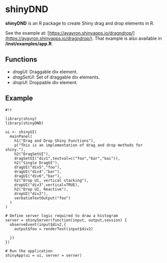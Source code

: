 # shinyDND
__shinyDND__ is an R package to create Shiny drag and drop elements in R.

See the example at: [https://ayayron.shinyapps.io/dragndrop/](https://ayayron.shinyapps.io/dragndrop/). That example is also available in __/inst/examples/app.R__.

## Functions

* _dragUI_: Draggable div element.
* _dragSetUI_: Set of draggable div elements.
* _dropUI_: Droppable div element.


## Example
```
#!r

library(shiny)
library(shinyDND)

ui <- shinyUI(
  mainPanel(
    h1("Drag and Drop Shiny Functions"),
    p("This is an implementation of drag and drop methods for shiny."),
    h2("DragSetUI"),
    dragSetUI("div1",textval=c("foo","bar","kai")),
    h2("Single DragUI"),
    dragUI("div5","foo"),
    dragUI("div4","bar"),
    dragUI("div6","bar"),
    h2("Drop UI, vertical stacking"),
    dropUI("div3",vertical=TRUE),
    h2("Drop UI, Reactive"),
    dropUI("div2"),
    verbatimTextOutput("foo") 
  )
)

# Define server logic required to draw a histogram
server = shinyServer(function(input, output,session) {
  observeEvent(input$div2,{
    output$foo = renderText(input$div2)
    
  })
})

# Run the application 
shinyApp(ui = ui, server = server)
```